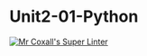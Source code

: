 # Unit2-01-Python
[![Mr Coxall's Super Linter](https://github.com/ICS3U-Programming-Spencer-S/Unit2-01-Python/workflows/Mr%20Coxall's%20Super%20Linter/badge.svg)](https://github.com/ICS3U-Programming-Spencer-S/Unit2-01-Python/actions/)
